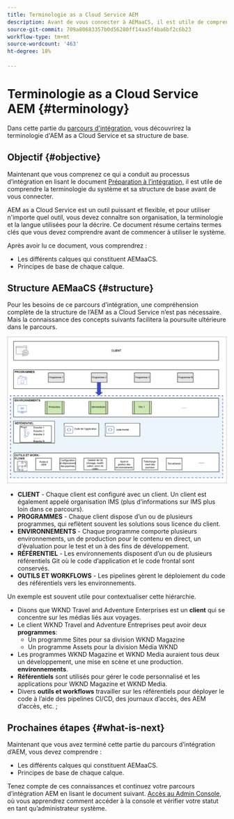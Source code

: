 ```yaml
---
title: Terminologie as a Cloud Service AEM
description: Avant de vous connecter à AEMaaCS, il est utile de comprendre la terminologie du système et sa structure de base.
source-git-commit: 709a80683357b0d56280ff14aa5f4ba6bf2c6b23
workflow-type: tm+mt
source-wordcount: '463'
ht-degree: 18%

---
```



# Terminologie as a Cloud Service AEM {#terminology}

Dans cette partie du [parcours d&#39;intégration,](overview.md) vous découvrirez la terminologie d&#39;AEM as a Cloud Service et sa structure de base.

## Objectif {#objective}

Maintenant que vous comprenez ce qui a conduit au processus d’intégration en lisant le document [Préparation à l’intégration,](preparation.md) il est utile de comprendre la terminologie du système et sa structure de base avant de vous connecter.

AEM as a Cloud Service est un outil puissant et flexible, et pour utiliser n&#39;importe quel outil, vous devez connaître son organisation, la terminologie et la langue utilisées pour la décrire. Ce document résume certains termes clés que vous devez comprendre avant de commencer à utiliser le système.

Après avoir lu ce document, vous comprendrez :

* Les différents calques qui constituent AEMaaCS.
* Principes de base de chaque calque.

## Structure AEMaaCS {#structure}

Pour les besoins de ce parcours d’intégration, une compréhension complète de la structure de l’AEM as a Cloud Service n’est pas nécessaire. Mais la connaissance des concepts suivants facilitera la poursuite ultérieure dans le parcours.

![Structure de Cloud Manager](/help/journey-sites/quick-site/assets/cloud-manager-structure.png)

* **CLIENT** - Chaque client est configuré avec un client. Un client est également appelé organisation IMS (plus d’informations sur IMS plus loin dans ce parcours).
* **PROGRAMMES** - Chaque client dispose d’un ou de plusieurs programmes, qui reflètent souvent les solutions sous licence du client.
* **ENVIRONNEMENTS** - Chaque programme comporte plusieurs environnements, un de production pour le contenu en direct, un d’évaluation pour le test et un à des fins de développement.
* **RÉFÉRENTIEL** - Les environnements disposent d’un ou de plusieurs référentiels Git où le code d’application et le code frontal sont conservés.
* **OUTILS ET WORKFLOWS** - Les pipelines gèrent le déploiement du code des référentiels vers les environnements.

Un exemple est souvent utile pour contextualiser cette hiérarchie.

* Disons que WKND Travel and Adventure Enterprises est un **client** qui se concentre sur les médias liés aux voyages.
* Le client WKND Travel and Adventure Entreprises peut avoir deux **programmes**:
   * Un programme Sites pour sa division WKND Magazine
   * Un programme Assets pour la division Média WKND
* Les programmes WKND Magazine et WKND Media auraient tous deux un développement, une mise en scène et une production. **environnements**.
* **Référentiels** sont utilisés pour gérer le code personnalisé et les applications pour WKND Magazine et WKND Media.
* Divers **outils et workflows** travailler sur les référentiels pour déployer le code à l’aide des pipelines CI/CD, des journaux d’accès, des AEM d’accès, etc. ;

## Prochaines étapes {#what-is-next}

Maintenant que vous avez terminé cette partie du parcours d’intégration d’AEM, vous devez comprendre :

* Les différents calques qui constituent AEMaaCS.
* Principes de base de chaque calque.

Tenez compte de ces connaissances et continuez votre parcours d’intégration AEM en lisant le document suivant. [Accès au Admin Console](admin-console.md), où vous apprendrez comment accéder à la console et vérifier votre statut en tant qu’administrateur système.

